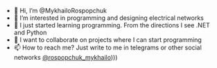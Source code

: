 - 👋 Hi, I’m @MykhailoRospopchuk
- 👀 I’m interested in programming and designing electrical networks
- 🌱 I just started learning programming. From the directions I see .NET and Python
- 💞️ I want to collaborate on projects where I can start programming
- 📫 How to reach me? Just write to me in telegrams or other social networks [@rospopchuk_mykhailo](https://t.me/rospopchuk_mykhailo))))

<!---
MykhailoRospopchuk/MykhailoRospopchuk is a ✨ special ✨ repository because its `README.md` (this file) appears on your GitHub profile.
You can click the Preview link to take a look at your changes.
--->

